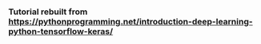 ### Tutorial rebuilt from https://pythonprogramming.net/introduction-deep-learning-python-tensorflow-keras/